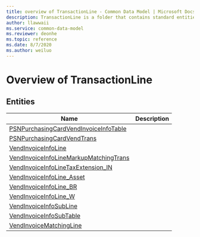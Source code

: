 ```yaml
---
title: overview of TransactionLine - Common Data Model | Microsoft Docs
description: TransactionLine is a folder that contains standard entities related to the Common Data Model.
author: llawwaii
ms.service: common-data-model
ms.reviewer: deonhe
ms.topic: reference
ms.date: 8/7/2020
ms.author: weiluo
---
```


# Overview of TransactionLine


## Entities

|Name|Description|
|---|---|
|[PSNPurchasingCardVendInvoiceInfoTable](PSNPurchasingCardVendInvoiceInfoTable.md)||
|[PSNPurchasingCardVendTrans](PSNPurchasingCardVendTrans.md)||
|[VendInvoiceInfoLine](VendInvoiceInfoLine.md)||
|[VendInvoiceInfoLineMarkupMatchingTrans](VendInvoiceInfoLineMarkupMatchingTrans.md)||
|[VendInvoiceInfoLineTaxExtension_IN](VendInvoiceInfoLineTaxExtension_IN.md)||
|[VendInvoiceInfoLine_Asset](VendInvoiceInfoLine_Asset.md)||
|[VendInvoiceInfoLine_BR](VendInvoiceInfoLine_BR.md)||
|[VendInvoiceInfoLine_W](VendInvoiceInfoLine_W.md)||
|[VendInvoiceInfoSubLine](VendInvoiceInfoSubLine.md)||
|[VendInvoiceInfoSubTable](VendInvoiceInfoSubTable.md)||
|[VendInvoiceMatchingLine](VendInvoiceMatchingLine.md)||
